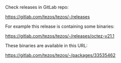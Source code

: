 Check releases in GitLab repo:

https://gitlab.com/tezos/tezos/-/releases

For example this release is containing some binaries:

https://gitlab.com/tezos/tezos/-/releases/octez-v21.1

These binaries are available in this URL:

https://gitlab.com/tezos/tezos/-/packages/33535462
